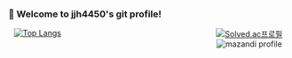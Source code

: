 ### 👋 Welcome to jjh4450's git profile!

<!-- [![Hits](https://hits.seeyoufarm.com/api/count/incr/badge.svg?url=https%3A%2F%2Fm.blog.naver.com%2Fdlaxodud2388%2F222105311346&count_bg=%23555555&title_bg=%23555555&icon=pinboard.svg&icon_color=%23E7E7E7&title=day%2Ftota&edge_flat=false)](https://hits.seeyoufarm.com) -->
<style>
    .toplangs {
        float: left;
        margin-left:10px;
    }

    .solved {
        float: right;
        display: flex;
        justify-content: center;
        align-items: center;
        flex-direction: column;
        margin-right:10px;
    }

    .clear {
        clear: both;
    }

    .center {
        display: flex;
        justify-content: center;
        align-items: center;
    }
    
</style>
<div class="my_basic_info">
    <div class="toplangs">
        <a href="https://github.com/jjh4450/github-readme-stats">
            <img src="https://github-readme-stats.vercel.app/api/top-langs/?username=jjh4450" alt="Top Langs">
        </a>
    </div>
    <div class="solved">
        <a href="https://solved.ac/jjh4450"><img src="http://mazassumnida.wtf/api/v2/generate_badge?boj=jjh4450" alt="Solved.ac프로필"></a>
        <img src="http://mazandi.herokuapp.com/api?handle=jjh4450&amp;theme=dark" alt="mazandi profile">
    </div>
    <div class="clear"></div>
</div>
<!--[![Anurag's GitHub stats](https://github-readme-stats.vercel.app/api?username=jjh4450)](https://github.com/jjh4450/github-readme-stats)
**jjh4450/jjh4450** is a ✨ _special_ ✨ repository because its `README.md` (this file) appears on your GitHub profile.

Here are some ideas to get you started:

- 🔭 I’m currently working on ...
- 🌱 I’m currently learning ...
- 👯 I’m looking to collaborate on ...
- 🤔 I’m looking for help with ...
- 💬 Ask me about ...
- 📫 How to reach me: ...
- 😄 Pronouns: ...
- ⚡ Fun fact: ...
-->
